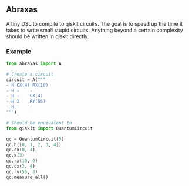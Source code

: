 ## Abraxas

A tiny DSL to compile to qiskit circuits. The goal is to speed up the time it takes to write small stupid circuits. Anything beyond a certain complexity should be written in qiskit directly.

### Example

```python
from abraxas import A

# Create a circuit
circuit = A("""
- H CX(4) RX(10)
- H -    -
- H -    CX(4)
- H X    RY(55)
- H -    -
""")

# Should be equivalent to
from qiskit import QuantumCircuit

qc = QuantumCircuit(5)
qc.h([0, 1, 2, 3, 4])
qc.cx(0, 4)
qc.x(3)
qc.rx(10, 0)
qc.cx(2, 4)
qc.ry(55, 3)
qc.measure_all()
```